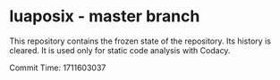 # luaposix - master branch

This repository contains the frozen state of the repository.
Its history is cleared. It is used only for static code
analysis with Codacy.

Commit Time: 1711603037